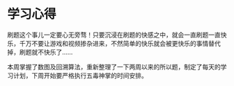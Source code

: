 # 学习心得

刷题这个事儿一定要心无旁骛！只要沉浸在刷题的快感之中，就会一直刷题一直快乐，千万不要让游戏和视频掺杂进来，不然简单的快乐就会被更快乐的事情替代掉，刷题就不快乐了……



本周掌握了数图及回溯算法，重新整理了一下两周以来的所以题，制定了每天的学习计划，下周开始要严格执行五毒神掌的时间安排。